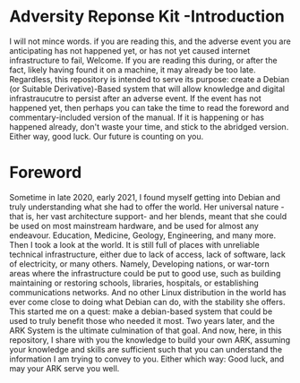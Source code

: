 # Adversity Reponse Kit -Introduction
I will not mince words. if you are reading this, and the adverse event you are anticipating has not happened yet, or has not yet caused internet infrastructure to fail, Welcome. If you are reading this during, or after the fact, likely having found it on a machine, it may already be too late. Regardless, this repository is intended to serve its purpose: create a Debian (or Suitable Derivative)-Based system that will allow knowledge and digital infrastraucutre to persist after an adverse event. If the event has not happened yet, then perhaps you can take the time to read the foreword and commentary-included version of the manual. If it is happening or has happened already, don't waste your time, and stick to the abridged version. Either way, good luck. Our future is counting on you. 


# Foreword
Sometime in late 2020, early 2021, I found myself getting into Debian and truly understanding what she had to offer the world. Her universal nature -that is, her vast architecture support- and her blends, meant that she could be used on most mainstream hardware, and be used for almost any endeavour. Education, Medicine, Geology, Engineering, and many more. Then I took a look at the world. It is still full of places with unreliable technical infrastructure, either due to lack of access, lack of software, lack of electricity, or many others. Namely, Developing nations, or war-torn areas where the infrastructure could be put to good use, such as building maintaining or restoring schools, libraries, hospitals, or establishing communications networks. And no other Linux distribution in the world has ever come close to doing what Debian can do, with the stability she offers. This started me on a quest: make a debian-based system that could be used to truly benefit those who needed it most. Two years later, and the ARK System is the ultimate culmination of that goal. And now, here, in this repository, I share with you the knowledge to build your own ARK, assuming your knowledge and skills are sufficient such that you can understand the information I am trying to convey to you. Either which way: Good luck, and may your ARK serve you well.   

